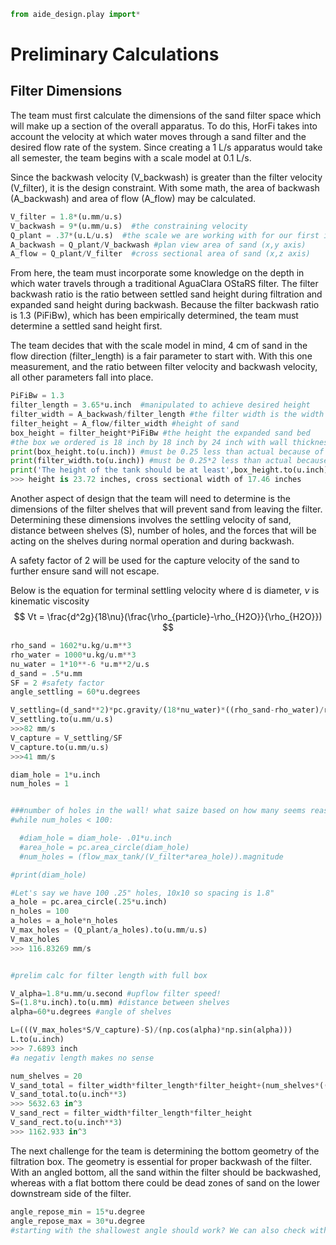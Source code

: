 ```python
from aide_design.play import*
```
# Preliminary Calculations

## Filter Dimensions
The team must first calculate the dimensions of the sand filter space which will make up a section of the overall apparatus. To do this, HorFi takes into account the velocity at which water moves through a sand filter and the desired flow rate of the system. Since creating a 1 L/s apparatus would take all semester, the team begins with a scale model at 0.1 L/s.

Since the backwash velocity (V_backwash) is greater than the filter velocity (V_filter), it is the design constraint. With some math, the area of backwash (A_backwash) and area of flow (A_flow) may be calculated.


```python
V_filter = 1.8*(u.mm/u.s)
V_backwash = 9*(u.mm/u.s)  #the constraining velocity
Q_plant = .37*(u.L/u.s)  #the scale we are working with for our first iteration of the filter, manipulated to achieve desired width
A_backwash = Q_plant/V_backwash #plan view area of sand (x,y axis)
A_flow = Q_plant/V_filter  #cross sectional area of sand (x,z axis)
```
From here, the team must incorporate some knowledge on the depth in which water travels through a traditional AguaClara OStaRS filter. The filter backwash ratio is the ratio between settled sand height during filtration and expanded sand height during backwash. Because the filter backwash ratio is 1.3 (PiFiBw), which has been empirically determined, the team must determine a settled sand height first.

The team decides that with the scale model in mind, 4 cm of sand in the flow direction (filter_length) is a fair parameter to start with. With this one measurement, and the ratio between filter velocity and backwash velocity, all other parameters fall into place.

```python
PiFiBw = 1.3
filter_length = 3.65*u.inch  #manipulated to achieve desired height
filter_width = A_backwash/filter_length #the filter width is the width for BOTH areas
filter_height = A_flow/filter_width #height of sand
box_height = filter_height*PiFiBw #the height the expanded sand bed
#the box we ordered is 18 inch by 18 inch by 24 inch with wall thickness of 0.25 inches
print(box_height.to(u.inch)) #must be 0.25 less than actual because of thickness of the box floor ordered
print(filter_width.to(u.inch)) #must be 0.25*2 less than actual because of thickness of walls on either side
print('The height of the tank should be at least',box_height.to(u.inch),'with a cross-sectional width of',filter_width.to(u.inch),'(thicknesses omitted).')
>>> height is 23.72 inches, cross sectional width of 17.46 inches
```

Another aspect of design that the team will need to  determine is the dimensions of the filter shelves that will prevent sand from leaving the filter. Determining these dimensions involves the settling velocity of sand, distance between shelves (S), number of holes, and the forces that will be acting on the shelves during normal operation and during backwash.

A safety factor of 2 will be used for the capture velocity of the sand to further ensure sand will not escape.

Below is the equation for terminal settling velocity where d is diameter, $\nu$ is kinematic viscosity
$$ Vt = \frac{d^2g}{18\nu}(\frac{\rho_{particle}-\rho_{H2O}}{\rho_{H2O}}) $$

```python
rho_sand = 1602*u.kg/u.m**3
rho_water = 1000*u.kg/u.m**3
nu_water = 1*10**-6 *u.m**2/u.s
d_sand = .5*u.mm
SF = 2 #safety factor
angle_settling = 60*u.degrees

V_settling=(d_sand**2)*pc.gravity/(18*nu_water)*((rho_sand-rho_water)/rho_water)
V_settling.to(u.mm/u.s)
>>>82 mm/s
V_capture = V_settling/SF
V_capture.to(u.mm/u.s)
>>>41 mm/s

diam_hole = 1*u.inch
num_holes = 1


###number of holes in the wall! what saize based on how many seems reasonable
#while num_holes < 100:

  #diam_hole = diam_hole- .01*u.inch
  #area_hole = pc.area_circle(diam_hole)
  #num_holes = (flow_max_tank/(V_filter*area_hole)).magnitude

#print(diam_hole)

#Let's say we have 100 .25" holes, 10x10 so spacing is 1.8"
a_hole = pc.area_circle(.25*u.inch)
n_holes = 100
a_holes = a_hole*n_holes
V_max_holes = (Q_plant/a_holes).to(u.mm/u.s)
V_max_holes
>>> 116.83269 mm/s


#prelim calc for filter length with full box

V_alpha=1.8*u.mm/u.second #upflow filter speed!
S=(1.8*u.inch).to(u.mm) #distance between shelves
alpha=60*u.degrees #angle of shelves

L=(((V_max_holes*S/V_capture)-S)/(np.cos(alpha)*np.sin(alpha)))
L.to(u.inch)
>>> 7.6893 inch
#a negativ length makes no sense

num_shelves = 20
V_sand_total = filter_width*filter_length*filter_height+(num_shelves*((L**2)/2)*np.sin(alpha)*np.cos(alpha)*filter_width)
V_sand_total.to(u.inch**3)
>>> 5632.63 in^3
V_sand_rect = filter_width*filter_length*filter_height
V_sand_rect.to(u.inch**3)
>>> 1162.933 in^3

```




The next challenge for the team is determining the bottom geometry of the filtration box. The geometry is essential for proper backwash of the filter. With an angled bottom, all the sand within the filter should be backwashed, whereas with a flat bottom there could be dead zones of sand on the lower downstream side of the filter.

```python
angle_repose_min = 15*u.degree
angle_repose_max = 30*u.degree
#starting with the shallowest angle should work? We can also check with our sand


```
